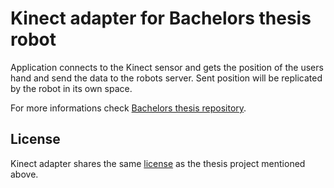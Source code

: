 # Kinect adapter for Bachelors thesis robot

Application connects to the Kinect sensor and gets the position of the users
hand and send the data to the robots server. Sent position will be replicated by the robot in its own space.

For more informations check [Bachelors thesis repository](https://github.com/saleone/bachelor-thesis).

## License
Kinect adapter shares the same [license](./LICENSE.md) as the thesis project mentioned above.
